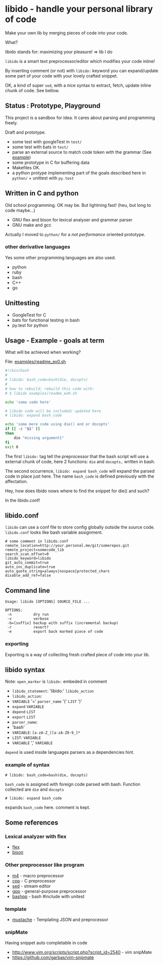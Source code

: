 # libido - handle your personal library of code

Make your own lib by merging pieces of code into your code.

What?

libido stands for: maximizing your pleasure! => lib I do

`libido` is a smart text preprocessor/editor which modifies your code inline!

By inserting comment (or not) with `libido:` keyword you can expand/update some part of your code with your lovely crafted snippet.

OK, a kind of super `sed`, with a nice syntax to extract, fetch, update inline chunk of code. See bellow.

## Status : Prototype, Playground

This project is a sandbox for idea. It cares about parsing and programming freely.

Draft and prototype.

* some test with googleTest in `test/`
* some test with bats in `test/`
* parse an external source to match code token with the grammar (See [example](examples/libido/shell_lib.bash))
* some prototype in C for buffering data
* Makefiles OK.
* a python protype implementing part of the goals described here in `python/` + unittest with `py.test`

## Written in C and python

Old school programming. OK may be. But lightning fast! (heu, but long to code maybe…)

* GNU flex and bison for lexical analyser and grammar parser
* GNU make and gcc

Actually I moved to `python/` for a *not performance* oriented prototype.

### other derivative languages

Yes some other programming languages are also used.

* python
* ruby
* bash
* C++
* go


## Unittesting
* GoogleTest for C
* bats for functional testing in bash
* py.test for python

## Usage - Example - goals at term

What will be achieved when working?

File: [examples/readme_ex0.sh](examples/readme_ex0.sh)

~~~bash
#!/bin/bash 
#
# libido: bash_code=bash(die, docopts)
#
# how to rebuild: rebuild this code with:
# $ libido examples/readme_ex0.sh

echo 'some code here'

# libido code will be included/ updated here
# libido: expand bash_code

echo 'some more code using die() and or docopts'
if [[ -z "$1" ]]
then
    die "missing argument1"
fi
exit 0
~~~

The first `libido:` tag tell the preprocessor that the bash script will use a external chunk of code, here 2 functions: `die` and `docopts,` written in bash.

The second occurrence, `libido: expand bash_code` will expand the parsed code in place just here. The name `bash_code`
is defined previously with the affectation.

Hey, how does libido nows where to find the snippet for die() and such?

In the libido.conf!

## libido.conf

`libido` can use a conf file to store config globally outside the source code. `libido.conf` looks like bash variable
assignment.

~~~
# some comment in libido.conf
remote_location=http://your.personal.me/git/somerepos.git
remote_project=somecode_lib
search_scan_offset=0
libido_keyword=libido
git_auto_commit=true
auto_inc_duplicate=true
auto_quote_string=always|nospace|protected_chars
disable_add_ref=false
~~~

## Command line

~~~
Usage: libido [OPTIONS] SOURCE_FILE ...

OPTIONS:
 -n          dry run
 -v          verbose
 -b=[suffix] backup with suffix (incremental backup)
 -r          revert?
 -e          export back marked piece of code
~~~

### exporting

Exporting is a way of collecting fresh crafted piece of code into your lib.

## libido syntax

Note: `open_marker` is `libido:` embeded in comment

* `libido_statement`: 'libido:' `libido_action`
* `libido_action`:
 * `VARIABLE` '=' `parser_name` '(' `LIST` ')'
 * `expand` `VARIABLE`
 * `depend` `LIST`
 * `export` `LIST`
* `parser_name`:
 * 'bash'
* `VARIABLE`: `[a-zA-Z_][a-zA-Z0-9_]*`
* `LIST`: `VARIABLE`
 * `VARIABLE` ',' `VARIABLE`

`depend` is used inside languages parsers as a dependencies hint.

### example of syntax
~~~
# libido: bash_code=bash(die, docopts)
~~~

`bash_code` is assigned with foreign code parsed with bash. Function collected are `die` and `docopts`

~~~
# libido: expand bash_code
~~~

expands `bash_code` here. comment is kept.
 

## Some references

### Lexical analyzer with flex
* [flex](http://flex.sourceforge.net/manual/Simple-Examples.html#Simple-Examples)
* [bison](https://www.gnu.org/software/bison/manual/html_node/index.html#SEC_Contents)


### Other preprocessor like program

* [m4](http://www.gnu.org/software/m4/m4.html) - macro preprocessor
* [cpp](http://gcc.gnu.org/onlinedocs/cpp/) - C preprocessor
* [sed](https://www.gnu.org/software/sed/manual/sed.html) - stream editor
* [gpp](http://en.nothingisreal.com/wiki/GPP) - general-purpose preprocessor
* [bashpp](https://github.com/iwonbigbro/bashpp) - bash #include with unitest

### template

* [mustache](https://mustache.github.io/mustache.5.html) - Templating JSON and preprocessor

### snipMate
Having snippet auto completable in code
* http://www.vim.org/scripts/script.php?script_id=2540 - vim snipMate
* https://github.com/garbas/vim-snipmate
